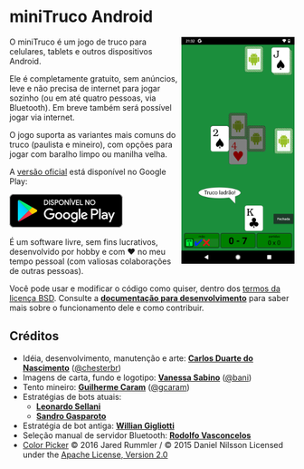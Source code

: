 # miniTruco Android

<img src="docs/screenshots/screenshot-readme.png" align="right" width="200"/>

O miniTruco é um jogo de truco para celulares, tablets e outros dispositivos Android.

Ele é completamente gratuito, sem anúncios, leve e não precisa de internet para jogar sozinho (ou em até quatro pessoas, via Bluetooth). Em breve também será possível jogar via internet.

O jogo suporta as variantes mais comuns do truco (paulista e mineiro), com opções para jogar com baralho limpo ou manilha velha.

A [versão oficial](https://play.google.com/store/apps/details?id=me.chester.minitruco&pli=1&hl=pt) está disponível no Google Play:

[![versão oficial no Google Play](docs/assets/disponivel-google-play-badge.png)](https://play.google.com/store/apps/details?id=me.chester.minitruco&pli=1&hl=pt)

É um software livre, sem fins lucrativos, desenvolvido por hobby e com :heart: no meu tempo pessoal (com valiosas colaborações de outras pessoas).

Você pode usar e modificar o código como quiser, dentro dos [termos da licença BSD](LICENSE). Consulte a **[documentação para desenvolvimento](docs/index.md)** para saber mais sobre o funcionamento dele e como contribuir.

## Créditos

- Idéia, desenvolvimento, manutenção e arte: **[Carlos Duarte do Nascimento](https://chester.me)** ([@chesterbr](https://github.com/chesterbr))
- Imagens de carta, fundo e logotipo: **[Vanessa Sabino](https://baniverso.com)** ([@bani](https://github.com/bani))
- Tento mineiro: **[Guilherme Caram](https://www.linkedin.com/in/guilherme-caram-meireles/)** ([@gcaram](https://github.com/gcaram))
- Estratégias de bots atuais:
  - **[Leonardo Sellani](https://www.linkedin.com/in/leonardosellani/)**
  - **[Sandro Gasparoto](https://www.linkedin.com/in/sgasparoto/)**
- Estratégia de bot antiga: **[Willian Gigliotti](https://www.linkedin.com/in/willian-gigliotti/)**
- Seleção manual de servidor Bluetooth: **[Rodolfo Vasconcelos](https://www.linkedin.com/in/rodolfo-de-andrade-vasconcelos/)**
- [Color Picker](https://github.com/jaredrummler/ColorPicker) © 2016 Jared Rummler / © 2015 Daniel Nilsson
  Licensed under the [Apache License, Version 2.0](https://github.com/jaredrummler/ColorPicker/blob/master/LICENSE)
